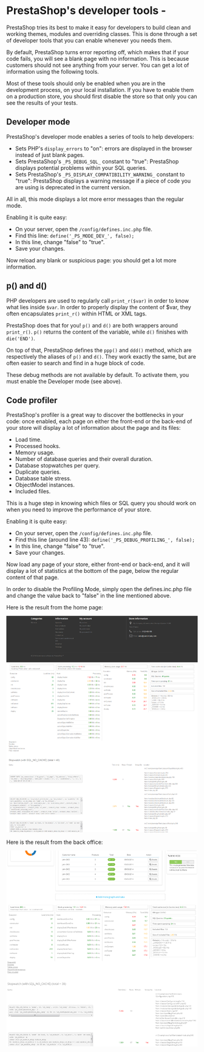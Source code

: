 # PrestaShop's developer tools -

PrestaShop tries its best to make it easy for developers to build clean and working themes, modules and overriding classes. This is done through a set of developer tools that you can enable whenever you needs them.

By default, PrestaShop turns error reporting off, which makes that if your code fails, you will see a blank page with no information. This is because customers should not see anything from your server. You can get a lot of information using the following tools.

Most of these tools should only be enabled when you are in the development process, on your local installation. If you have to enable them on a production store, you should first disable the store so that only you can see the results of your tests.

## Developer mode <a href="#prestashopsdevelopertools-developermode" id="prestashopsdevelopertools-developermode"></a>

PrestaShop's developer mode enables a series of tools to help developers:

* Sets PHP's `display_errors` to "on": errors are displayed in the browser instead of just blank pages.
* Sets PrestaShop's `_PS_DEBUG_SQL_` constant to "true": PrestaShop displays potential problems within your SQL queries.
* Sets PrestaShop's `_PS_DISPLAY_COMPATIBILITY_WARNING_` constant to "true": PrestaShop displays a warning message if a piece of code you are using is deprecated in the current version.

All in all, this mode displays a lot more error messages than the regular mode.

Enabling it is quite easy:

* On your server, open the `/config/defines.inc.php` file.
* Find this line: `define('_PS_MODE_DEV_', false);`
* In this line, change "false" to "true".
* Save your changes.

Now reload any blank or suspicious page: you should get a lot more information.

## p() and d() <a href="#prestashopsdevelopertools-p-andd" id="prestashopsdevelopertools-p-andd"></a>

PHP developers are used to regularly call `print_r($var)` in order to know what lies inside `$var`. In order to properly display the content of $var, they often encapsulates `print_r()` within HTML or XML tags.

PrestaShop does that for you! `p()` and `d()` are both wrappers around `print_r()`. `p()` returns the content of the variable, while `d()` finishes with `die('END')`.

On top of that, PrestaShop defines the `ppp()` and `ddd()` method, which are respectively the aliases of `p()` and `d()`. They work exactly the same, but are often easier to search and find in a huge block of code.

These debug methods are not available by default. To activate them, you must enable the Developer mode (see above).

## Code profiler <a href="#prestashopsdevelopertools-codeprofiler" id="prestashopsdevelopertools-codeprofiler"></a>

PrestaShop's profiler is a great way to discover the bottlenecks in your code: once enabled, each page on either the front-end or the back-end of your store will display a lot of information about the page and its files:

* Load time.
* Processed hooks.
* Memory usage.
* Number of database queries and their overall duration.
* Database stopwatches per query.
* Duplicate queries.
* Database table stress.
* ObjectModel instances.
* Included files.

This is a huge step in knowing which files or SQL query you should work on when you need to improve the performance of your store.

Enabling it is quite easy:

* On your server, open the `/config/defines.inc.php` file.
* Find this line (around line 43): `define('_PS_DEBUG_PROFILING_', false);`
* In this line, change "false" to "true".
* Save your changes.

Now load any page of your store, either front-end or back-end, and it will display a lot of statistics at the bottom of the page, below the regular content of that page.

In order to disable the Profiling Mode, simply open the defines.inc.php file and change the value back to "false" in the line mentioned above.

Here is the result from the home page:

![](<../../../.gitbook/assets/23790014 (1).png>)

Here is the result from the back office:

![](<../../../.gitbook/assets/23790015 (1).png>)
